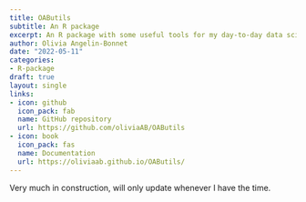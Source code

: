 ```yaml
---
title: OAButils
subtitle: An R package
excerpt: An R package with some useful tools for my day-to-day data science work.
author: Olivia Angelin-Bonnet
date: "2022-05-11"
categories:
- R-package
draft: true
layout: single
links:
- icon: github
  icon_pack: fab
  name: GitHub repository
  url: https://github.com/oliviaAB/OAButils
- icon: book
  icon_pack: fas
  name: Documentation
  url: https://oliviaab.github.io/OAButils/
---
```


Very much in construction, will only update whenever I have the time.
